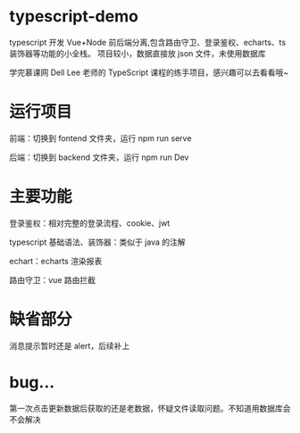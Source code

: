 # typescript-demo

typescript 开发 Vue+Node 前后端分离,包含路由守卫、登录鉴权、echarts、ts 装饰器等功能的小全栈。
项目较小，数据直接放 json 文件，未使用数据库

学完慕课网 Dell Lee 老师的 TypeScript 课程的练手项目，感兴趣可以去看看哦~

# 运行项目

前端：切换到 fontend 文件夹，运行 npm run serve

后端：切换到 backend 文件夹，运行 npm run Dev

# 主要功能

登录鉴权：相对完整的登录流程、cookie、jwt

typescript 基础语法、装饰器：类似于 java 的注解

echart：echarts 渲染报表

路由守卫：vue 路由拦截

# 缺省部分

消息提示暂时还是 alert，后续补上

# bug...

第一次点击更新数据后获取的还是老数据，怀疑文件读取问题。不知道用数据库会不会解决
